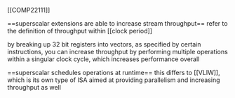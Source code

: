 [[COMP22111]]

==superscalar extensions are able to increase stream throughput== 
refer to the definition of throughput within [[clock period]]

by breaking up 32 bit registers into vectors, as specified by certain instructions, you can increase throughput by performing multiple operations within a singular clock cycle, which increases performance overall

==superscalar schedules operations at runtime== this differs to [[VLIW]], which is its own type of ISA aimed at providing parallelism and increasing throughput as well 